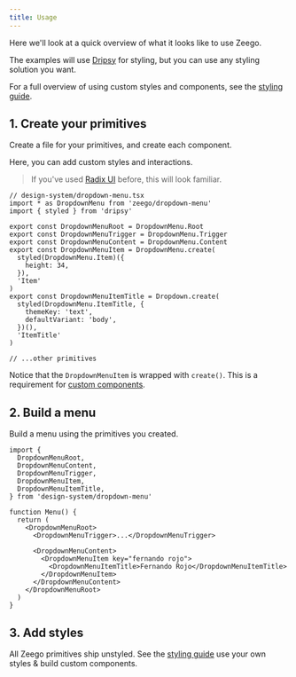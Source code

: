 ```yaml
---
title: Usage
---
```


Here we'll look at a quick overview of what it looks like to use Zeego.

The examples will use [Dripsy](https://dripsy.dev) for styling, but you can use any styling solution you want.

For a full overview of using custom styles and components, see the [styling guide](/style).

## 1. Create your primitives

Create a file for your primitives, and create each component.

Here, you can add custom styles and interactions.

> If you've used [Radix UI](https://www.radix-ui.com/docs/primitives/overview/getting-started#2-style-each-part) before, this will look familiar.

```tsx
// design-system/dropdown-menu.tsx
import * as DropdownMenu from 'zeego/dropdown-menu'
import { styled } from 'dripsy'

export const DropdownMenuRoot = DropdownMenu.Root
export const DropdownMenuTrigger = DropdownMenu.Trigger
export const DropdownMenuContent = DropdownMenu.Content
export const DropdownMenuItem = DropdownMenu.create(
  styled(DropdownMenu.Item)({
    height: 34,
  }),
  'Item'
)
export const DropdownMenuItemTitle = Dropdown.create(
  styled(DropdownMenu.ItemTitle, {
    themeKey: 'text',
    defaultVariant: 'body',
  })(),
  'ItemTitle'
)

// ...other primitives
```

Notice that the `DropdownMenuItem` is wrapped with `create()`. This is a requirement for [custom components](/style#create-custom-components).

## 2. Build a menu

Build a menu using the primitives you created.

```tsx
import {
  DropdownMenuRoot,
  DropdownMenuContent,
  DropdownMenuTrigger,
  DropdownMenuItem,
  DropdownMenuItemTitle,
} from 'design-system/dropdown-menu'

function Menu() {
  return (
    <DropdownMenuRoot>
      <DropdownMenuTrigger>...</DropdownMenuTrigger>

      <DropdownMenuContent>
        <DropdownMenuItem key="fernando rojo">
          <DropdownMenuItemTitle>Fernando Rojo</DropdownMenuItemTitle>
        </DropdownMenuItem>
      </DropdownMenuContent>
    </DropdownMenuRoot>
  )
}
```

## 3. Add styles

All Zeego primitives ship unstyled. See the [styling guide](/style) use your own styles & build custom components.
